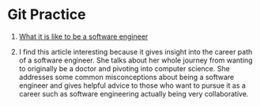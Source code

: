 # Git Practice
1. [What it is like to be a software engineer](https://hbr.org/2021/07/career-crush-what-is-it-like-to-be-a-software-engineer)

2. I find this article interesting because it gives insight into the career path of a software engineer. She talks about her whole journey from wanting to originally be a doctor and pivoting into computer science. She addresses some common misconceptions about being a software engineer and gives helpful advice to those who want to pursue it as a career such as software engineering actually being very collaborative. 
